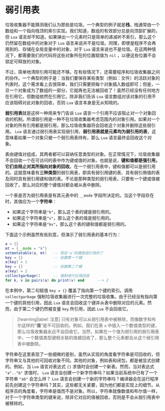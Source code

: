 # 弱引用表

垃圾收集器不能猜测我们认为那些是垃圾。一个典型的例子就是**栈**，栈通常由一个数组和一个指向栈顶的索引实现。我们知道，数组的有效部分总是向顶部扩展的，但 `Lua` 语言却不知道。如果弹出一个元素时只是简单的递减听不索引，那么这个仍然留在数组中的对象对于 `Lua` 语言来说并不是垃圾。同理，即使是程序不会再用到的、存储在全局变量中的对象，对于 `Lua` 语言来说也不是垃圾。在这两种情况下，都需要我们的代码将这些对象所在的位置赋值为 `nil` ，以便这些位置不会锁定可释放的对象。

不过，简单地清除引用可能还不够。在有些情况下，还需要程序和垃圾收集器之间的协作。一个典型的例子是：当我们要保存某些类型（例如：文件）的活跃对象的列表时。这个需求看上去很简单，我们只需要把每个对象插入数组即可；但是，一旦一个对象成为了数组的一部分，它就再也无法被回收了！虽然已经没有任何地方在引用它，但数组依然在引用它。除非我们告诉 `Lua` 语言数组对该对象的引用不应该阻碍对此对象的回收，否则 `Lua` 语言本身是无从知晓的。

**弱引用表**就是这样一种用来专门告诉 `Lua` 语言一个引用不应该阻止对一个对象回收的机制。所谓弱引用是一种不在垃圾收集器考虑范围内的对象引用。如果对一个对象的所有引用都是弱引用，那么垃圾收集器将会回收这个对象并删除这些弱引用。 `Lua` 语言通过弱引用表实现弱引用，**弱引用表就是元素均为弱引用的表**，这意味着如果一个对象只被一个弱引用表持有，那么 `Lua` 语言最终会回收这个对象。

表由键值对组成，其两者都可以容纳任意类型的对象。在正常情况下，垃圾收集器不会回收一个在可访问的表中作为键或值的对象。也就是说，**键和值都是强引用，它们会阻止对其所指向对象的回收**。在一个弱引用表中，键和值都可以是弱引用的。这就意味着有**三种类型**的弱引用表，即具有弱引用键的表、具有弱引用值的表及同时具有弱引用键和值的表。不论是那种类型的弱引用表，只要有一个键或值被回收了，那么对应的整个键值对都会被从表中删除。

一个表是否为弱引用表是有其元表中的 `__mode` 字段所决定的。当这个字段存在时，其值应为一个**字符串**：

* 如果这个字符串是`"k"`，那么这个表的键是弱引用的。
* 如果这个字符串是`"v"`，那么这个表的值是弱引用的。
* 如果这个字符串是`"kv"`，那么这个表的键和值都是弱引用的。

下面这个示例虽然有些刻意，但演示了弱引用表的基本行为：

```lua
a = {}
mt = {__mode = "k"}
setmetatable(a, mt)   -- 现在'a'的键是弱引用的了
key = {}              -- 创建第一个键
a[key] = 1
key = {}              -- 创建第二个键
a[key] = 2
collectgarbage()      -- 强制进行垃圾回收
for k, v in pairs(a) do print(v) end      --> 2
```

在本例中，第二句赋值 `key = {}` 覆盖了指向第一个键的索引。调用 `collectgarbage` 强制垃圾收集器进行一次完整的垃圾收集。由于已经没有指向第一个键的其他引用，因此 `Lua` 语言会回收这个键并从表中删除对应的元素。然而，由于第二个键仍然被变量 `key` 所引用，因此 `Lua` 不会回收它。

> [!warning|label: 注意]
> 只有对象可以从弱引用表中被移除，而像数字和布尔这样的"**值**"是不可回收的。例如，我们在表 `a` 中插入一个数值类型的键，那么垃圾收集器永远不会回收它。当然，如果在一个值为弱引用的弱引用表中，一个数值类型键相关联的值被回收了，那么整个元素都会从这个弱引用表中被删除。

字符串在这里表现了一些细微的差别，虽然从实现的角度看字符串是可回收的，但字符串又与其他的可回收对象不同。其他的对象，例如表和闭包，都是被显式创建的。例如，当 `Lua` 语言对表达式 `{}` 求值时会创建一个新表。然而，当对表达式 `"a".."b"` 求值时， `Lua` 语言会创建一个新字符串吗？如果当前系统中已有了一个字符串 `"ab"` 会怎么样？ `Lua` 语言会创建一个新的字符串吗？编译器会在运行程序前先创建这个字符串吗？其实，这些都无关紧要，因为他们都是实现上的细节。从程序员的角度看，字符串是值而不是对象。所以，字符串就像数值和布尔值一样，对于一个字符串类型的键来说，除非它对应的值被回收，否则是不会从弱引用表中被移除的。
